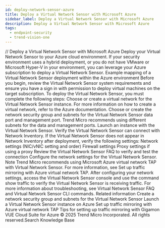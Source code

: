 ```yaml
---
id: deploy-network-sensor-azure
title: Deploy a Virtual Network Sensor with Microsoft Azure
sidebar_label: Deploy a Virtual Network Sensor with Microsoft Azure
description: Deploy a Virtual Network Sensor with Microsoft Azure
tags:
  - endpoint-security
  - trend-vision-one
---
```


/*<![CDATA[*/ $('#title').html($('meta[name=map-description]').attr('content')); /*]]>*/ Deploy a Virtual Network Sensor with Microsoft Azure Deploy your Virtual Network Sensor to your Azure cloud environment. If your security environment uses a hybrid deployment, or you do not have VMware or Microsoft Hyper-V in your environment, you can leverage your Azure subscription to deploy a Virtual Network Sensor. Example mapping of a Virtual Network Sensor deployment within the Azure environment Before you begin, review the Virtual Network Sensor system requirements and ensure you have a sign in with permission to deploy virtual machines on the target subscription. To deploy the Virtual Network Sensor, you must complete the following steps: Choose or create a virtual network for the Virtual Network Sensor instance. For more information on how to create a virtual network, refer to the Azure documentation. Choose or create the network security group and subnets for the Virtual Network Sensor data port and management port. Trend Micro recommends using different subnets for the data and management ports. Launch an instance with the Virtual Network Sensor. Verify the Virtual Network Sensor can connect with Network Inventory. If the Virtual Network Sensor does not appear in Network Inventory after deployment, verify the following settings: Network settings (NIC/vNIC setting and order) Firewall settings Proxy settings if using a proxy Review the Virtual Network Sensor FAQ to verify and test the connection Configure the network settings for the Virtual Network Sensor. Note Trend Micro recommends using Microsoft Azure virtual network TAP with Virtual Network Sensor. For more information, see Set up traffic mirroring with Azure virtual network TAP. After configuring your network settings, access the Virtual Network Sensor console and use the command show traffic to verify the Virtual Network Sensor is receiving traffic. For more information about troubleshooting, see Virtual Network Sensor FAQ and Virtual Network Sensor CLI commands. Related information Create a network security group and subnets for the Virtual Network Sensor Launch a Virtual Network Sensor instance on Azure Set up traffic mirroring with Azure virtual network TAP Tips for setting up traffic mirroring with Gigamon VUE Cloud Suite for Azure © 2025 Trend Micro Incorporated. All rights reserved.Search Knowledge Base